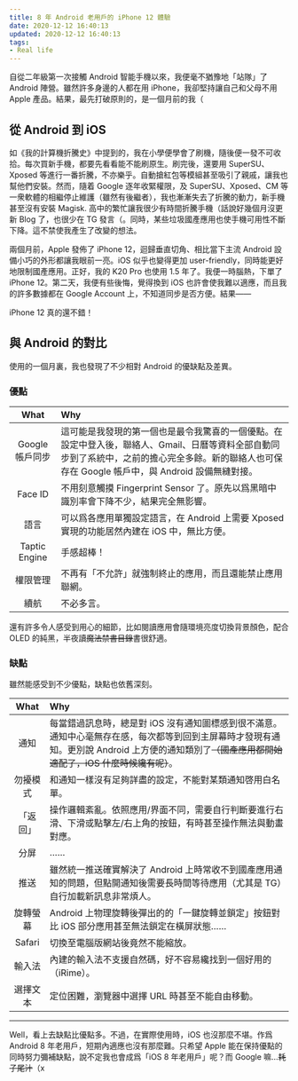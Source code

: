 ```yaml
---
title: 8 年 Android 老用戶的 iPhone 12 體驗
date: 2020-12-12 16:40:13
updated: 2020-12-12 16:40:13
tags:
- Real life
---
```


自從二年級第一次接觸 Android 智能手機以來，我便毫不猶豫地「站隊」了 Android 陣營。雖然許多身邊的人都在用 iPhone，我卻堅持讓自己和父母不用 Apple 產品。結果，最先打破原則的，是一個月前的我（
<!-- more -->

## 從 Android 到 iOS

如《我的計算機折騰史》中提到的，我在小學便學會了刷機，隨後便一發不可收拾。每次買新手機，都要先看看能不能刷原生。刷完後，還要用 SuperSU、Xposed 等進行一番折騰，不亦樂乎。自動搶紅包等模組甚至吸引了親戚，讓我也幫他們安裝。然而，隨着 Google 逐年收緊權限，及 SuperSU、Xposed、CM 等一衆軟體的相繼停止維護（雖然有後繼者），我也漸漸失去了折騰的動力，新手機甚至沒有安裝 Magisk. 高中的繁忙讓我很少有時間折騰手機（話說好幾個月沒更新 Blog 了，也很少在 TG 發言（。同時，某些垃圾國產應用也使手機可用性不斷下降。這不禁使我產生了改變的想法。

兩個月前，Apple 發佈了 iPhone 12，迴歸垂直切角、相比當下主流 Android 設備小巧的外形都讓我眼前一亮。iOS 似乎也變得更加 user-friendly，同時能更好地限制國產應用。正好，我的 K20 Pro 也使用 1.5 年了。我便一時腦熱，下單了 iPhone 12。第二天，我便有些後悔，覺得換到 iOS 也許會使我難以適應，而且我的許多數據都在 Google Account 上，不知道同步是否方便。結果——

iPhone 12 真的還不錯！

## 與 Android 的對比

使用的一個月裏，我也發現了不少相對 Android 的優缺點及差異。

### 優點

|      What       | Why                                                          |
| :-------------: | :----------------------------------------------------------- |
| Google 帳戶同步 | 這可能是我發現的第一個也是最令我驚喜的一個優點。在設定中登入後，聯絡人、Gmail、日曆等資料全部自動同步到了系統中，之前的擔心完全多餘。新的聯絡人也可保存在 Google 帳戶中，與 Android 設備無縫對接。 |
|     Face ID     | 不用刻意觸摸 Fingerprint Sensor 了。原先以爲黑暗中識別率會下降不少，結果完全無影響。 |
|      語言       | 可以爲各應用單獨設定語言，在 Android 上需要 Xposed 實現的功能居然內建在 iOS 中，無比方便。 |
|  Taptic Engine  | 手感超棒！                                                   |
|    權限管理     | 不再有「不允許」就強制終止的應用，而且還能禁止應用聯網。     |
|      續航       | 不必多言。                                                   |

還有許多令人感受到用心的細節，比如閱讀應用會隨環境亮度切換背景顏色，配合 OLED 的純黑，半夜讀~~魔法禁書目錄~~書很舒適。

### 缺點

雖然能感受到不少優點，缺點也依舊深刻。

|   What   | Why                                                          |
| :------: | :----------------------------------------------------------- |
|   通知   | 每當錯過訊息時，總是對 iOS 沒有通知圖標感到很不滿意。通知中心毫無存在感，每次都等到回到主屏幕時才發現有通知。更別說 Android 上方便的通知類別了~~（國產應用都開始適配了，iOS 什麼時候纔有呢）~~。 |
| 勿擾模式 | 和通知一樣沒有足夠詳盡的設定，不能對某類通知啓用白名單。     |
| 「返回」 | 操作邏輯紊亂。依照應用/界面不同，需要自行判斷要進行右滑、下滑或點擊左/右上角的按鈕，有時甚至操作無法與動畫對應。 |
|   分屏   | ……                                                           |
|   推送   | 雖然統一推送確實解決了 Android 上時常收不到國產應用通知的問題，但點開通知後需要長時間等待應用（尤其是 TG）自行加載新訊息非常煩人。 |
| 旋轉螢幕 | Android 上物理旋轉後彈出的的「一鍵旋轉並鎖定」按鈕對比 iOS 部分應用甚至無法鎖定在橫屏狀態…… |
|  Safari  | 切換至電腦版網站後竟然不能縮放。                             |
|  輸入法  | 內建的輸入法不支援自然碼，好不容易纔找到一個好用的（iRime）。 |
| 選擇文本 | 定位困難，瀏覽器中選擇 URL 時甚至不能自由移動。              |

------

Well，看上去缺點比優點多。不過，在實際使用時，iOS 也沒那麼不堪。作爲 Android 8 年老用戶，短期內適應也沒有那麼難。只希望 Apple 能在保持優點的同時努力彌補缺點，說不定我也會成爲「iOS 8 年老用戶」呢？而 Google 嘛…~~耗子尾汁~~（x
